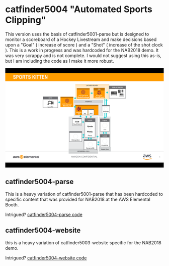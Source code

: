 # catfinder5004 "Automated Sports Clipping"

This version uses the basis of catfinder5001-parse but is designed to monitor a scoreboard of a Hockey Livestream and make decisions based upon a "Goal" ( increase of score ) and a "Shot" ( increase of the shot clock ). This is a work in progress and was hardcoded for the NAB2018 demo. It was very scrappy and is not complete. I would not suggest using this as-is, but I am including the code as I make it more robust.

![catfinder5004 diagram](catfinder5004.png)

## catfinder5004-parse

This is a heavy variation of catfinder5001-parse that has been hardcoded to specific content that was provided for NAB2018 at the AWS Elemental Booth.

Intrigued? [catfinder5004-parse code](catfinder5004-parse/)

## catfinder5004-website

this is a heavy variation of catfinder5003-website specific for the NAB2018 demo.

Intrigued? [catfinder5004-website code](catfinder5004-website/)

